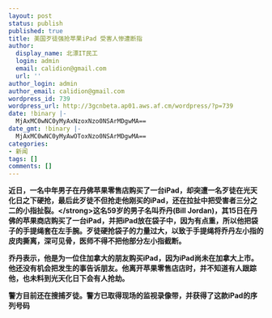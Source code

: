```yaml
---
layout: post
status: publish
published: true
title: 美国歹徒强抢苹果iPad 受害人惨遭断指
author:
  display_name: 北漂IT民工
  login: admin
  email: calidion@gmail.com
  url: ''
author_login: admin
author_email: calidion@gmail.com
wordpress_id: 739
wordpress_url: http://3gcnbeta.ap01.aws.af.cm/wordpress/?p=739
date: !binary |-
  MjAxMC0wNC0yMyAxNzoxNzo0NSArMDgwMA==
date_gmt: !binary |-
  MjAxMC0wNC0yMyAwOToxNzo0NSArMDgwMA==
categories:
- 新闻
tags: []
comments: []
---
```

<p><strong>近日，一名中年男子在丹佛苹果零售店购买了一台iPad，却突遭一名歹徒在光天化日之下硬抢，最后此歹徒不但抢走他刚买的iPad，还在拉扯中把受害者三分之二的小指扯裂。<&#47;strong>这名59岁的男子名叫乔丹(Bill Jordan)，其15日在丹佛的苹果商店购买了一台iPad，并把iPad放在袋子中，因为有点重，所以他把袋子的手提绳套在左手腕。歹徒硬抢袋子的力量过大，以致于手提绳将乔丹左小指的皮肉撕离，深可见骨，医师不得不把他部分左小指截断。</p>
<p>乔丹表示，他是为一位住加拿大的朋友购买iPad，因为iPad尚未在加拿大上市。他还没有机会把发生的事告诉朋友。他离开苹果零售店店时，并不知道有人跟踪他，也未料到光天化日下会有人抢劫。</p>
<p>警方目前还在搜捕歹徒。警方已取得现场的监视录像带，并获得了这款iPad的序列号码</p>
